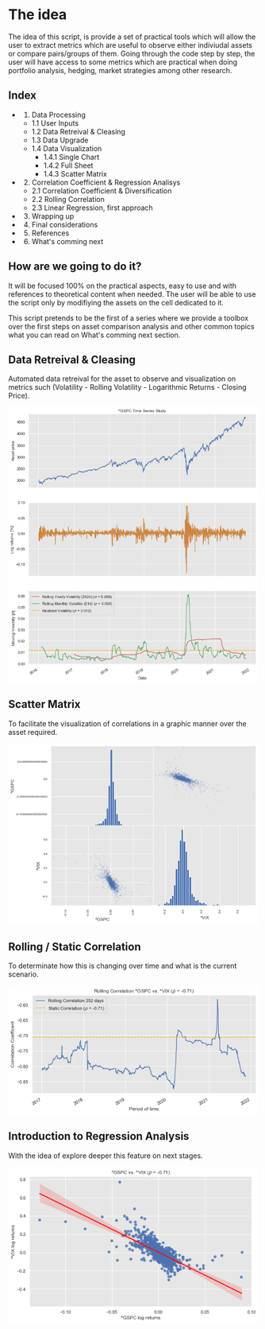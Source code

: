 # The idea
The idea of this script, is provide a set of practical tools which will allow the user to extract metrics which are useful to observe either indiviudal assets or compare pairs/groups of them. Going through the code step by step, the user will have access to some metrics which are practical when doing portfolio analysis, hedging, market strategies among other research.

## Index
- 1. Data Processing
    -   1.1 User Inputs
    -   1.2 Data Retreival & Cleasing
    -   1.3 Data Upgrade
    -   1.4 Data Visualization
        - 1.4.1 Single Chart
        - 1.4.2 Full Sheet
        - 1.4.3 Scatter Matrix
- 2. Correlation Coefficient & Regression Analisys
    - 2.1 Correlation Coefficient & Diversification
    - 2.2 Rolling Correlation
    - 2.3 Linear Regression, first approach
- 3. Wrapping up
- 4. Final considerations
- 5. References
- 6. What's comming next

## How are we going to do it?

It will be focused 100% on the practical aspects, easy to use and with references to theoretical content when needed. The user will be able to use the script only by modifiying the assets on the cell dedicated to it.

This script pretends to be the first of a series where we provide a toolbox over the first steps on asset comparison analysis and other common topics what you can read on What's comming next section.

## Data Retreival & Cleasing

Automated data retreival for the asset to observe and visualization on metrics such (Volatility - Rolling Volatility - Logarithmic Returns - Closing Price).

![](img/fig_1.png)

## Scatter Matrix

To facilitate the visualization of correlations in a graphic manner over the asset required.

![](img/fig_2.png)

## Rolling / Static Correlation

To determinate how this is changing over time and what is the current scenario.

![](img/fig_3.png)

## Introduction to Regression Analysis

With the idea of explore deeper this feature on next stages.

![](img/fig_4.png)

